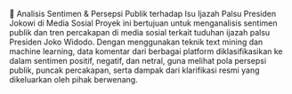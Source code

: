 🧠 Analisis Sentimen & Persepsi Publik terhadap Isu Ijazah Palsu Presiden Jokowi di Media Sosial
Proyek ini bertujuan untuk menganalisis sentimen publik dan tren percakapan di media sosial terkait tuduhan ijazah palsu Presiden Joko Widodo. Dengan menggunakan teknik text mining dan machine learning, data komentar dari berbagai platform diklasifikasikan ke dalam sentimen positif, negatif, dan netral, guna melihat pola persepsi publik, puncak percakapan, serta dampak dari klarifikasi resmi yang dikeluarkan oleh pihak berwenang.
